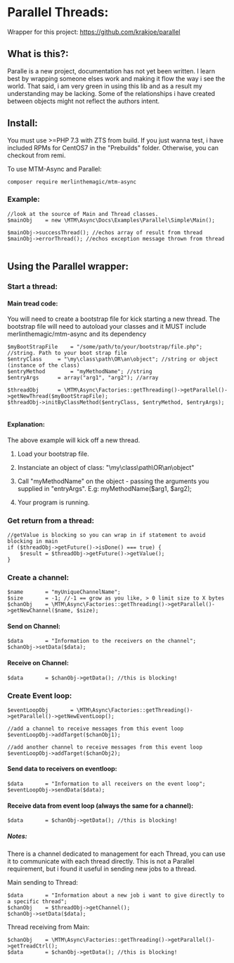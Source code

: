 # Parallel Threads:

Wrapper for this project: https://github.com/krakjoe/parallel

## What is this?:

Paralle is a new project, documentation has not yet been written. I learn best by wrapping someone elses work and making it flow the way i see the world. That said, i am very green in using this lib and as a result my understanding may be lacking. Some of the relationships i have created between objects might not reflect the authors intent.   

## Install:

You must use >=PHP 7.3 with ZTS from build. If you just wanna test, i have included RPMs for CentOS7 in the "Prebuilds" folder. Otherwise, you can checkout from remi.

To use MTM-Async and Parallel:

```
composer require merlinthemagic/mtm-async

```

### Example:

```
//look at the source of Main and Thread classes.
$mainObj	= new \MTM\Async\Docs\Examples\Parallel\Simple\Main();
		
$mainObj->successThread(); //echos array of result from thread
$mainObj->errorThread(); //echos exception message thrown from thread


```

## Using the Parallel wrapper:

### Start a thread:

#### Main tread code:

You will need to create a bootstrap file for kick starting a new thread.
The bootstrap file will need to autoload your classes and it MUST include merlinthemagic/mtm-async and its dependency

```
$myBootStrapFile	= "/some/path/to/your/bootstrap/file.php"; //string. Path to your boot strap file
$entryClass		= "\my\class\path\OR\an\object"; //string or object (instance of the class)
$entryMethod		= "myMethodName"; //string
$entryArgs		= array("arg1", "arg2"); //array

$threadObj 		= \MTM\Async\Factories::getThreading()->getParallel()->getNewThread($myBootStrapFile);
$threadObj->initByClassMethod($entryClass, $entryMethod, $entryArgs);
			
```

#### Explanation:

The above example will kick off a new thread.

1) Load your bootstrap file.

2) Instanciate an object of class: "\my\class\path\OR\an\object"

3) Call "myMethodName" on the object - passing the arguments you supplied in "entryArgs". E.g: myMethodName($arg1, $arg2);

4) Your program is running.


### Get return from a thread:

```
//getValue is blocking so you can wrap in if statement to avoid blocking in main
if ($threadObj->getFuture()->isDone() === true) {
	$result = $threadObj->getFuture()->getValue();
}
```

### Create a channel:

```
$name		= "myUniqueChannelName"; 
$size		= -1; //-1 == grow as you like, > 0 limit size to X bytes
$chanObj	= \MTM\Async\Factories::getThreading()->getParallel()->getNewChannel($name, $size);
```

#### Send on Channel:
```
$data		= "Information to the receivers on the channel";
$chanObj->setData($data);
```

#### Receive on Channel:
```
$data		= $chanObj->getData(); //this is blocking!
```

### Create Event loop:

```
$eventLoopObj		= \MTM\Async\Factories::getThreading()->getParallel()->getNewEventLoop();

//add a channel to receive messages from this event loop
$eventLoopObj->addTarget($chanObj1);

//add another channel to receive messages from this event loop
$eventLoopObj->addTarget($chanObj2);
```

#### Send data to receivers on eventloop:

```
$data		= "Information to all receivers on the event loop";
$eventLoopObj->sendData($data);
```

#### Receive data from event loop (always the same for a channel):

```
$data		= $chanObj->getData(); //this is blocking!
```

##### Notes:

There is a channel dedicated to management for each Thread, you can use it to communicate with each thread directly.
This is not a Parallel requirement, but i found it useful in sending new jobs to a thread. 

Main sending to Thread:

```
$data		= "Information about a new job i want to give directly to a specific thread";
$chanObj	= $threadObj->getChannel();
$chanObj->setData($data);
```

Thread receiving from Main:

```
$chanObj	= \MTM\Async\Factories::getThreading()->getParallel()->getTreadCtrl();
$data		= $chanObj->getData(); //this is blocking!
```